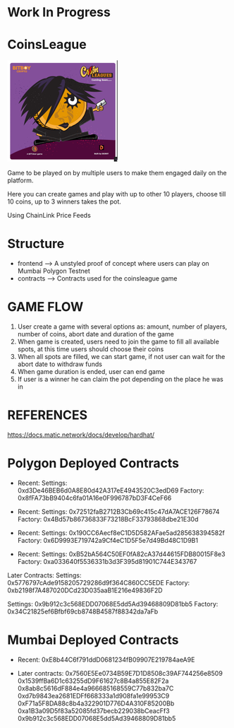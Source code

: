 # Work In Progress

# CoinsLeague

![image](assets/coins-league.png)


Game to be played on by multiple users  to make them engaged daily on the platform.

Here you can create games and play with up to other 10 players, choose till 10 coins, up to 3 winners takes the pot.

Using ChainLink Price Feeds

# Structure

- frontend --> A unstyled proof of concept where users can play on Mumbai Polygon Testnet
- contracts --> Contracts used for the coinsleague game

# GAME FLOW

1. User create a game with several options as: amount, number of players, number of coins, abort date and duration of the game
2. When game is created, users need to join the game to fill all available spots, at this time users should choose their coins
3. When all spots are filled, we can start game, if not user can wait for the abort date to withdraw funds
4. When game duration is ended, user can end game
5. If user is a winner he can claim the pot depending on the place he was in

# REFERENCES

https://docs.matic.network/docs/develop/hardhat/

# Polygon Deployed Contracts

- Recent:
Settings: 0xd3De46BEB6d0A8E80d42A317eE4943520C3edD69
Factory: 0x8fFA73bB9404c6fa01A16e0F996787bD3F4CeF66

- Recent:
Settings: 0x72512faB2712B3Cb69c415c47dA7ACE126F78674
Factory: 0x4Bd57b86736833F73218BcF33793868dbe21E30d


- Recent:
Settings: 0x190CC6Aecf8eC1D5D582AFae5ad285638394582f
Factory: 0x6D9993E719742a9Cf4eC1D5F5e7d49Bd48C1D9B1

- Recent:
Settings: 0xB52bA564C50EF0fA82cA37d44615FDB80015F8e3
Factory: 0xa033640f5536331b3d3F395d81901C744E343767

Later Contracts:
Settings: 0x5776797cAde9158205729286d9f364C860CC5EDE
Factory: 0xb2198f7A487020DCd23D035aaB1E216e49836F2D

Settings: 0x9b912c3c568EDD07068E5dd5Ad39468809D81bb5
Factory: 0x34C21825ef6Bfbf69cb8748B4587f88342da7aFb

# Mumbai Deployed Contracts

- Recent:
0xE8b44C6f791ddD0681234fB09907E219784aeA9E


- Later contracts:
0x7560E5Ee0734B59E7D1D8508c39AF744256e8509
0x1539ffBa6D1c63255dD9F61627c8B4a855E82F2a
0x8ab8c5616dF884e4a966685168559C77b832ba7C
0xd7b9843ea2681EDFf668333a1d908fa1e99953C9
0xF71a5F8DA88c8b4a322901D776D4A310F85200Bb
0xa1B3a09D5f83a52085fd37becb229038bCeacFf3
0x9b912c3c568EDD07068E5dd5Ad39468809D81bb5